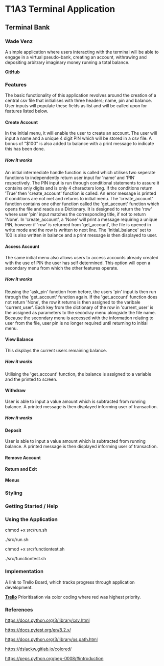 # T1A3 Terminal Application

## Terminal Bank

### Wade Venz
A simple application where users interacting with the terminal will be able to engage in a virtual pseudo-bank, creating an account, withrawing and depositing arbitrary imaginary money running a total balance. 


[**GitHub**](https://github.com/wadevenz/FEB24-T1A3-Terminal_Application)


### Features
The basic functionality of this application revolves around the creation of a central csv file that initialises with three headers; name, pin and balance. User inputs will populate these fields as list and will be called upon for features listed below. 

#### Create Account
In the initial menu, it will enable the user to create an account. The user will input a name and a unique 4 digit PIN which will be stored in a csv file. A bonus of "$100" is also added to balance with a print message to indicate this has been done. 

##### How it works
An initial intermediate handle function is called which utilises two seperate functions to independently return user input for 'name' and 'PIN' respectively. The PIN input is run through conditional statements to assure it contains only digits and is only 4 characters long. If the conditions return 'True' then 'create_account' function is called. An error message is printed if conditions are not met and returns to initial menu. The 'create_account' function contains one other function called the 'get_account' function which opens the file and reads as a Dictionary. It is designed to return the 'row' where user 'pin' input matches the corresponding title, if not to return 'None'. In 'create_account', a 'None' will print a message requiring a unique PIN, however if 'row' is returned from 'get_account', the file is opened in write mode and the row is written to next line. The 'initial_balance' set to 100 is also written in balance and a print message is then displayed to user. 

#### Access Account
The same initial menu also allows users to access accounts already created with the use of PIN the user has self determined. This option will open a secondary menu from which the other features operate. 
##### How it works
Reusing the 'ask_pin' function from before, the users 'pin' input is then run through the 'get_account' function again. If the 'get_account' function does not return 'None', the row it returns is then assigned to the varibale 'current_user'. Each key from the dictionary of the row in 'current_user' is the assigned as parameters to the secodray menu alongside the file name. Because the secondary menu is accessed with the information relating to user from the file, user pin is no longer required until returning to initial menu.

#### View Balance
This displays the current users remaining balance. 
##### How it works
Utilising the 'get_account' function, the balance is assigned to a variable and the printed to screen. 

#### Withdraw
User is able to input a value amount which is subtracted from running balance. A printed message is then displayed informing user of transaction. 
##### How it works

#### Deposit
User is able to input a value amount which is subtracted from running balance. A printed message is then displayed informing user of transaction. 
#### Remove Account
#### Return and Exit

#### Menus

### Styling

### Getting Started / Help

### Using the Application

chmod +x src/run.sh

./src/run.sh

chmod +x src/functiontest.sh

./src/functiontest.sh

### Implementation
A link to Trello Board, which tracks progress through application development.

[**Trello**](https://trello.com/invite/b/KILIAHaw/ATTIb8887dfc104ceaad83abb75cca741b9bAF9170F3/terminal-app)
Prioritisation via color coding where red was highest priority.



### References

https://docs.python.org/3/library/csv.html

https://docs.pytest.org/en/8.2.x/

https://docs.python.org/3/library/os.path.html

https://dslackw.gitlab.io/colored/

https://peps.python.org/pep-0008/#introduction